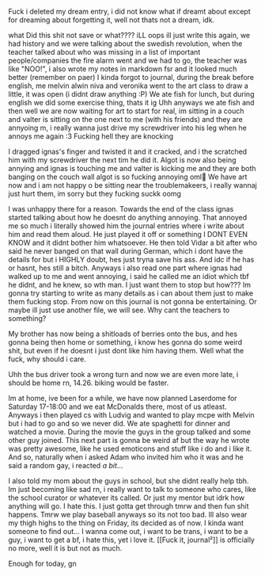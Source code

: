 Fuck i deleted my dream entry, i did not know what if dreamt about except for dreaming about forgetting it, well not thats not a dream, idk.

what
Did this shit not save or what????
iLL oops ill just write this again, we had history and we were talking about the swedish revolution, when the teacher talked about who was missing in a list of important people/companies the fire alarm went and we had to go, the teacher was like "NOO!", i also wrote my notes in markdown fsr and it looked much better (remember on paer)
I kinda forgot to journal, during the break before english, me melvin alwin niva and veronika went to the art class to draw a little, it was open (i didnt draw anything :P)
We ate fish for lunch, but during english we did some exercise thing, thats it ig
Uhh anyways we ate fish and then well we are now waiting for art to start for real, im sitting in a couch and valter is sitting on the one next to me (with his friends) and they are annyoing m, i really wanna just drive my screwdriver into his leg when he annoys me again :3
Fucking hell they are knocking

I dragged ignas's finger and twisted it and it cracked, and i the scratched him with my screwdriver the next tim he did it.
Algot is now also being annying and ignas is touching me and valter is kicking me and they are both banging on the couch wall
algot is so fucking annoying oml
We have art now and i am not happy o be sitting near the troublemakeers, i really wannaj just hurt them, im sorry but they fucking suckk oomg

I was unhappy there for a reason. Towards the end of the class ignas started talking about how he doesnt do anything annoying. That annoyed me so much i literally showed him the journal entries where i write about him and read them aloud. He just played it off or something I DONT EVEN KNOW and it didnt bother him whatsoever. He then told Vidar a bit after who said he never banged on that wall during German, which i dont have the details for but i HIGHLY doubt, hes just tryna save his ass. And idc if he has or hasnt, hes still a bitch.
Anyways i also read one part where ignas had walked up to me and went annoying, i said he called me an idiot which tbf he didnt, and he knew, so wth man. I just want them to stop but how???
Im gonna try starting to write as many details as i can about them just to make them fucking stop. From now on this journal is not gonna be entertaining. Or maybe ill just use another file, we will see. Why cant the teachers to something?

My brother has now being a shitloads of berries onto the bus, and hes gonna being then home or something, i know hes gonna do some weird shit, but even if he doesnt i just dont like him having them. Well what the fuck, why should i care.

Uhh the bus driver took a wrong turn and now we are even more late, i should be home rn, 14.26. biking would be faster.

Im at home, ive been for a while, we have now planned Laserdome for Saturday 17-18:00 and we eat McDonalds there, most of us atleast. Anyways i then played cs with Ludvig and wanted to play mcpe with Melvin but i had to go and so we never did. We ate spaghetti for dinner and watched a movie. During the movie the guys in the group talked and some other guy joined. This next part is gonna be weird af but the way he wrote was pretty awesome, like he used emoticons and stuff like i do and i like it. And so, naturally when i asked Adam who invited him who it was and he said a random gay, i reacted *a bit*...

I also told my mom about the guys in school, but she didnt really help tbh. Im just becoming like sad rn, i really want to talk to someone who cares, like the school curator or whatever its called. Or just my mentor but idrk how anything will go. I hate this. I just gotta get through tmrw and then fun shit happens. Tmrw we play baseball anyways so its not too bad. Ill also wear my thigh highs to the thing on Friday, its decided as of now. I kinda want someone to find out... I wanna come out, i want to be trans, i want to be a guy, i want to get a bf, i hate this, yet i love it. [[Fuck it, journal²]] is officially no more, well it is but not as much.

Enough for today, gn